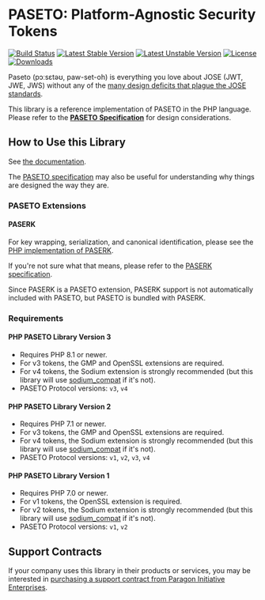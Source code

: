 # PASETO: Platform-Agnostic Security Tokens

[![Build Status](https://github.com/paragonie/paseto/actions/workflows/ci.yml/badge.svg)](https://github.com/paragonie/paseto/actions)
[![Latest Stable Version](https://poser.pugx.org/paragonie/paseto/v/stable)](https://packagist.org/packages/paragonie/paseto)
[![Latest Unstable Version](https://poser.pugx.org/paragonie/paseto/v/unstable)](https://packagist.org/packages/paragonie/paseto)
[![License](https://poser.pugx.org/paragonie/paseto/license)](https://packagist.org/packages/paragonie/paseto)
[![Downloads](https://img.shields.io/packagist/dt/paragonie/paseto.svg)](https://packagist.org/packages/paragonie/paseto)

Paseto (pɔːsɛtəʊ, paw-set-oh) is everything you love about JOSE (JWT, JWE, JWS) without any of the
[many design deficits that plague the JOSE standards](https://paragonie.com/blog/2017/03/jwt-json-web-tokens-is-bad-standard-that-everyone-should-avoid).

This library is a reference implementation of PASETO in the PHP language.
Please refer to the [**PASETO Specification**](https://github.com/paseto-standard/paseto-spec)
for design considerations.

## How to Use this Library

See [the documentation](https://github.com/paragonie/paseto/tree/master/docs).

The [PASETO specification](https://github.com/paseto-standard/paseto-spec) may also be useful
for understanding why things are designed the way they are.

### PASETO Extensions

#### PASERK

For key wrapping, serialization, and canonical identification, please see the
[PHP implementation of PASERK](https://github.com/paragonie/paserk-php).

If you're not sure what that means, please refer to the
[PASERK specification](https://github.com/paseto-standard/paserk).

Since PASERK is a PASETO extension, PASERK support is not automatically included
with PASETO, but PASETO is bundled with PASERK.

### Requirements

#### PHP PASETO Library Version 3

* Requires PHP 8.1 or newer.
* For v3 tokens, the GMP and OpenSSL extensions are required.
* For v4 tokens, the Sodium extension is strongly recommended (but this library will use
  [sodium_compat](https://github.com/paragonie/sodium_compat) if it's not).
* PASETO Protocol versions: `v3`, `v4`

#### PHP PASETO Library Version 2

* Requires PHP 7.1 or newer.
* For v3 tokens, the GMP and OpenSSL extensions are required.
* For v4 tokens, the Sodium extension is strongly recommended (but this library will use
  [sodium_compat](https://github.com/paragonie/sodium_compat) if it's not).
* PASETO Protocol versions: `v1`, `v2`, `v3`, `v4`

#### PHP PASETO Library Version 1

* Requires PHP 7.0 or newer.
* For v1 tokens, the OpenSSL extension is required.
* For v2 tokens, the Sodium extension is strongly recommended (but this library will use
  [sodium_compat](https://github.com/paragonie/sodium_compat) if it's not).
* PASETO Protocol versions: `v1`, `v2`

## Support Contracts

If your company uses this library in their products or services, you may be
interested in [purchasing a support contract from Paragon Initiative Enterprises](https://paragonie.com/enterprise).
